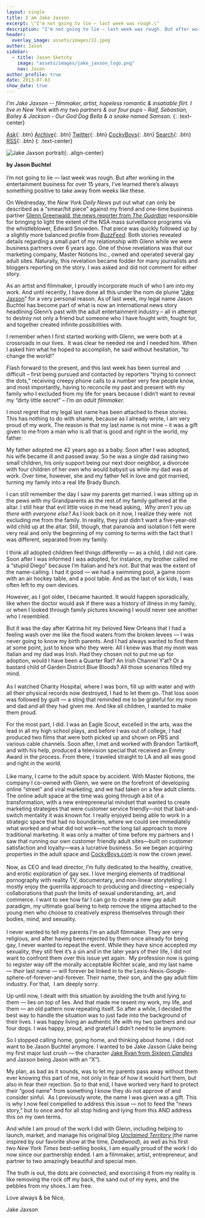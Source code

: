 ```yaml
---
layout: single
title: I am Jake Jaxson
excerpt: \"I'm not going to lie — last week was rough.\"
description: "I'm not going to lie — last week was rough. But after working in the entertainment business for over 15 years, I’ve learned there's always something positive to take away from weeks..."
header:
  overlay_image: assets/images/JJ.jpeg
author: Jason
sidebar:
  - title: Jason Sketchy
    image: "assets/images/jake_jaxson_logo.png"
    nav: Jason
author_profile: true
date: 2013-07-03
show_date: true
---
```





_I'm Jake Jaxson -- filmmaker, artist, hopeless romantic &amp; insatiable flirt.
I live in New York with my two partners &amp; our four pups - Raif, Sebastian, Bailey &amp; Jackson -
Our God Dog Bella &amp; a snake named Samson._
{: .text-center}
           
[Ask]("https://web.archive.org/web/20130904130429/http://www.jakejaxson.com/ask"){: .btn} 
[Archive]("https://web.archive.org/web/20130904130429/http://www.jakejaxson.com/archive"){: .btn}
[Twitter]("https://web.archive.org/web/20130904130429/http://twitter.com/cockyboys"){: .btn}
[CockyBoys]("https://web.archive.org/web/20130904130429/http://signup.cockyboys.com/track/[[MzAwMDE5MS4yNC4xLjcuMS4wLjAuMC4w"){: .btn}
[Search]("javascript:;"){: .btn}
[RSS]("https://web.archive.org/web/20130904130429/http://www.jakejaxson.com/rss"){: .btn}
{: .text-center}



![Jake Jaxson portrait](/assets/images/jj.jpg){: .align-center}

<p class="MsoNormal"><span><strong>by Jason Buchtel</strong><br/><br/> I&#8217;m not going to lie &#8212; last week was rough. But after working in the entertainment business for over 15 years, I’ve learned there’s always something positive to take away from weeks like these. </span><span></span></p>
<p class="MsoNormal"><span><span class="aBn"><span class="aQJ">On Wednesday</span></span>, the <em>New York Daily News</em> put out what can only be described as a “smear/hit piece” against my friend and one-time business partner <a href="https://web.archive.org/web/20130904130429/http://www.guardian.co.uk/profile/glenn-greenwald" target="_blank">Glenn Greenwald, the news reporter from <em>The Guardian</em></a> responsible for bringing to light the extent of the NSA mass surveillance programs via the whistleblower, Edward Snowden. That piece was quickly followed up by a slightly more balanced profile from <a href="https://web.archive.org/web/20130904130429/http://www.buzzfeed.com/jtes/how-glenn-greenwald-became-glenn-greenwald" target="_blank"><em>BuzzFeed</em></a>. Both stories revealed details regarding a small part of my relationship with Glenn while we were business partners over 6 years ago. One of those revelations was that our marketing company, Master Notions Inc., owned and operated several gay adult sites. Naturally, this revelation became fodder for many journalists and bloggers reporting on the story.</span><span> I was asked and did not comment for either story. <br/></span></p>
<p class="MsoNormal"><span>As an artist and filmmaker, I proudly incorporate much of who I am into my work. And until recently, I have done all this under the nom de plume “<a href="https://web.archive.org/web/20130904130429/http://jakejaxson.com/" target="_blank">Jake Jaxson</a>” for a very personal reason. As of last week, my legal name Jason Buchtel has become part of what is now an international news story headlining Glenn’s past with the adult entertainment industry – all in attempt to destroy not only a friend but someone who I have fought with, fought for, and together created infinite possibilities with.</span><span></span></p>
<p class="MsoNormal">I remember when I first started working with Glenn, we were both at a crossroads in our lives.  It was clear he needed me and I needed him. When I asked him what he hoped to accomplish, he said without hesitation, “to change the world!” </p>
<p>Flash forward to the present, and this last week has been surreal and difficult – first being pursued and contacted by reporters “trying to connect the dots,” receiving creepy phone calls to a number very few people know, and most importantly, having to reconcile my past and present with my family who I excluded from my life for years because I didn’t want to reveal my &#8220;dirty little secret&#8221; – <em>I’m an adult filmmaker.</em><span></span></p>
<div class="im">
<p class="MsoNormal"><span>I most regret that my legal last name has been attached to these stories. This has nothing to do with shame, because as I already wrote, I am very proud of my work. The reason is that my last name is not mine – it was a gift given to me from a man who is all that is good and right in the world, my father.</span><span></span></p>
<p class="MsoNormal"><span></span><span>My father adopted me 42 years ago as a baby. Soon after I was adopted, his wife became ill and passed away. So he was a single dad raising two small children, his only support being our next door neighbor, a divorcée with four children of her own who would babysit us while my dad was at work. Over time, however, she and my father fell in love and got married, turning my family into a real life Brady Bunch.</span><span></span></p>
<p class="MsoNormal"><span></span><span>I can still remember the day I saw my parents get married. I was sitting up in the pews with my Grandparents as the rest of my family gathered at the altar. I still hear that evil little voice in me head asking,  <em>Why aren’t you up there with everyone else?</em> As I look back on it now, I realize they were  not excluding me from the family. In reality, they just didn’t want a five-year-old wild child up at the altar. Still, though, that paranoia and isolation I felt were very real and only the beginning of my coming to terms with the fact that I was different, separated from my family.<br/><br/> I think all adopted children feel things differently &#8212; as a child, I did not care. Soon after I was informed I was adopted, for instance, my brother called me a “stupid Diego” because I’m Italian and he’s not. But that was the extent of the name-calling. I had it good &#8212; we had a swimming pool, a game room with an air hockey table, and a pool table. And as the last of six kids, I was often left to my own devices.</span><span></span></p>
<p class="MsoNormal"><span>However, as I got older, I became haunted. It would happen sporadically, like when the doctor would ask if there was a history of illness in my family, or when I looked through family pictures knowing I would never see another who I resembled.</span><span></span></p>
<p class="MsoNormal"><span>But it was the day after Katrina hit my beloved New Orleans that I had a feeling wash over me like the flood waters from the broken levees &#8212; I was never going to know my birth parents. And I had always wanted to find them at some point, just to know who they were. All I knew was that my mom was Italian and my dad was Irish. Had they chosen not to put me up for adoption, would I have been a Quarter Rat? An Irish Channel Y&#8217;at? Or a bastard child of Garden District Blue Bloods? All those scenarios filled my mind.<br/><br/> As I watched Charity Hospital, where I was born, fill up with water and with all their physical records now destroyed, I had to let them go. That loss soon was followed by guilt &#8212; a sting that reminded me to be grateful for my mom and dad and all they had given me. And like all children, I wanted to make them proud. </span><span></span></p>
</div>
<p class="MsoNormal"><span>For the most part, I did. I was an Eagle Scout, excelled in the arts, was the lead in all my high school plays, and before I was out of college, I had produced two films that were both picked up and shown on PBS and various cable channels. Soon after, I met and worked with Brandon Tartikoff, and with his help, produced a television special that received an Emmy Award in the process. From there, I traveled straight to LA and all was good and right in the world.<br/></span><span><br/> Like many, I came to the adult space by accident. With Master Notions, the company I co-owned with Glenn, we were on the forefront of developing online &#8220;street&#8221; and viral marketing, and we had taken on a few adult clients. The online adult space at the time was going through a bit of a transformation, with a new entrepreneurial mindset that wanted to create marketing strategies that were customer service friendly—not that bait-and-switch mentality it was known for. I really enjoyed being able to work in a strategic space that had no boundaries, where we could see immediately what worked and what did not work—not the long tail approach to more traditional marketing. It was only a matter of time before my partners and I saw that running our own customer friendly adult sites—built on customer satisfaction and loyalty—was a lucrative business. So we began acquiring properties in the adult space and <a href="https://cockyboys.com/" target="_blank">CockyBoys.com</a> is now the crown jewel.<br/><strong><br/></strong><span>Now, as CEO and lead director, I&#8217;m fully dedicated to the healthy, creative, and erotic exploration of gay sex. I love merging elements of traditional pornography with reality TV, documentary, and non-linear storytelling. I mostly enjoy the guerrilla approach to producing and directing – especially collaborations that push the limits of sexual understanding, art, and commerce. I want to see how far I can go to create a new gay adult paradigm, my ultimate goal being to help remove the stigma attached to the young men who choose to creatively express themselves through their bodies, mind, and sexuality.</span><span><br/><br/> I never wanted to tell my parents I’m an adult filmmaker. They are very religious, and after having been rejected by them once already for being gay, I never wanted to repeat the event. While they have since accepted my sexuality, they still feel it&#8217;s a sin and in the later years of their life, I did not want to confront them over this issue yet again.  My profession now is going to register way off the morally acceptable Richter scale, and my last name &#8212; <em>their </em>last name &#8212; will forever be linked in to the Lexis-Nexis-Google-sphere-of-forever-and-forever. Their name, their son, and the gay adult film industry. For that,  I am deeply sorry. </span></span><span></span></p>
<p class="MsoNormal"><span>Up until now, I dealt with this situation by avoiding the truth and lying to them &#8212; lies on top of lies. And that made me resent my work, my life, and them &#8212; an old pattern now repeating itself. So after a while, I decided the best way to handle the situation was to just fade into the background of their lives. I was happy living an authentic life with my two partners and our four dogs. I was happy, proud, and grateful I didn’t need to lie anymore.</span></p>
<p class="MsoNormal"><span>So I stopped calling home, going home, and thinking about home. I did not want to be Jason Buchtel anymore. I wanted to be Jake Jaxson (Jake being my first major lust crush &#8212; the character <a href="https://www.google.com/search?q=jake+ryan+sixteen+candles&amp;tbm=isch" target="_blank">Jake Ryan from <em>Sixteen Candles </em></a>and Jaxson being Jason with an “X”). </span><span></span></p>
<div class="im">
<p class="MsoNormal"><span>My plan, as bad as it sounds, was to let my parents pass away without them ever knowing this part of me, not only in fear of how it would hurt them, but also in fear their rejection. So to that end, I have worked very hard to protect their “good name” from something I know they do not approve of and consider sinful.  As I previously wrote, the name I was given was a gift. This is why I now feel compelled to address this issue &#8212; not to feed the “news story,” but to once and for all stop hiding and lying from this AND address this on my own terms. </span><span></span></p>
</div>
<p class="MsoNormal"><span>And while I am proud of the work I did with Glenn, including helping to launch, market, and manage his original blog <a href="http://glenngreenwald.blogspot.com/" target="_blank"><em>Unclaimed Territory </em></a>(the name inspired by our favorite show at the time, <em>Deadwood</em>), as well as his first two <em>New York Times</em> best-selling books, I am equally proud of the work I do now since our partnership ended. I am a filmmaker, artist, entrepreneur, and partner to two amazingly beautiful and special men. </span><span></span></p>
<p class="MsoNormal"><span>The truth is out, the dots are connected, and exorcising it from my reality is like removing the rock off my back, the sand out of my eyes, and the pebbles from my shoes. </span><span>I am free.</span><span></span></p>
<p class="MsoNormal"><span>Love always &amp; be Nice, <br/></span></p>
<p class="MsoNormal"><span>Jake Jaxson<br/></span></p>
<p class="MsoNormal"><span> </span></p>

